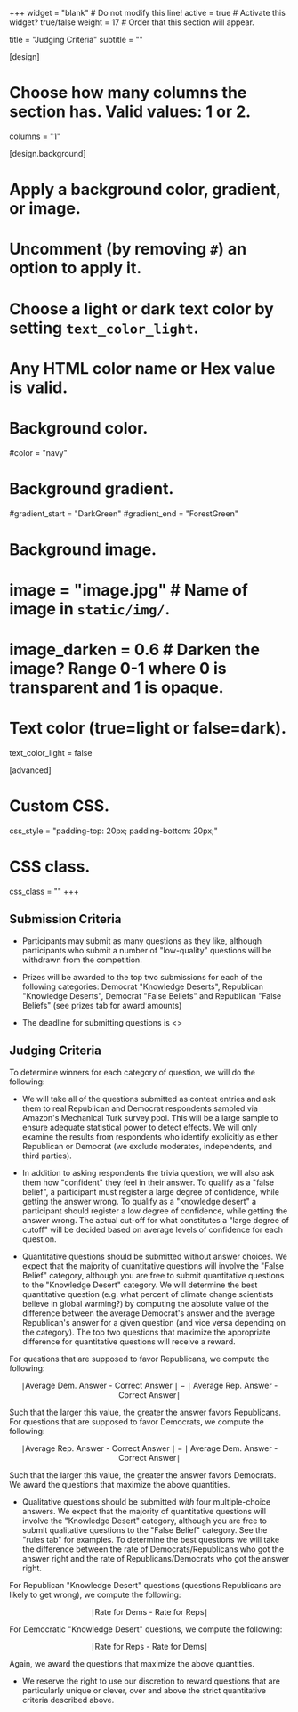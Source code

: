 +++
widget = "blank"  # Do not modify this line!
active = true  # Activate this widget? true/false
weight = 17  # Order that this section will appear.

title = "Judging Criteria"
subtitle = ""

[design]
  # Choose how many columns the section has. Valid values: 1 or 2.
  columns = "1"

[design.background]
  # Apply a background color, gradient, or image.
  #   Uncomment (by removing `#`) an option to apply it.
  #   Choose a light or dark text color by setting `text_color_light`.
  #   Any HTML color name or Hex value is valid.

  # Background color.
  #color = "navy"

  # Background gradient.
  #gradient_start = "DarkGreen"
  #gradient_end = "ForestGreen"

  # Background image.
  # image = "image.jpg"  # Name of image in `static/img/`.
  # image_darken = 0.6  # Darken the image? Range 0-1 where 0 is transparent and 1 is opaque.

  # Text color (true=light or false=dark).
  text_color_light = false

[advanced]
 # Custom CSS.
 css_style = "padding-top: 20px; padding-bottom: 20px;"

 # CSS class.
 css_class = ""
+++

## Submission Criteria

- Participants may submit as many questions as they like, although participants who submit a number of "low-quality" questions will be withdrawn from the competition.

- Prizes will be awarded to the top two submissions for each of the following categories: Democrat "Knowledge Deserts", Republican "Knowledge Deserts", Democrat "False Beliefs" and Republican "False Beliefs" (see prizes tab for award amounts)

- The deadline for submitting questions is <<insert date>>

## Judging Criteria

To determine winners for each category of question, we will do the following:

* We will take all of the questions submitted as contest entries and ask them to real Republican and Democrat respondents sampled via Amazon's Mechanical Turk survey pool.  This will be a large sample to ensure adequate statistical power to detect effects. We will only examine the results from respondents who identify explicitly as either Republican or Democrat (we exclude moderates, independents, and third parties).  

* In addition to asking respondents the trivia question, we will also ask them how "confident" they feel in their answer.  To qualify as a "false belief", a participant must register a large degree of confidence, while getting the answer wrong.  To qualify as a "knowledge desert" a participant should register a low degree of confidence, while getting the answer wrong.  The actual cut-off for what constitutes a "large degree of cutoff" will be decided based on average levels of confidence for each question.

* Quantitative questions should be submitted without answer choices. We expect that the majority of quantitative questions will involve the "False Belief" category, although you are free to submit quantitative questions to the "Knowledge Desert" category. We will determine the best quantitative question (e.g. what percent of climate change scientists believe in global warming?) by computing the absolute value of the difference between the average Democrat's answer and the average Republican's answer for a given question (and vice versa depending on the category). The top two questions that maximize the appropriate difference for quantitative questions will receive a reward.  

For questions that are supposed to favor Republicans, we compute the following:

$$\mid \text{Average Dem. Answer - Correct Answer} \mid  - \mid\text{Average Rep. Answer - Correct Answer}\mid$$

Such that the larger this value, the greater the answer favors Republicans. For questions that are supposed to favor Democrats, we compute  the following:

$$\mid \text{Average Rep. Answer - Correct Answer} \mid  - \mid\text{Average Dem. Answer - Correct Answer}\mid$$

Such that the larger this value, the greater the answer favors Democrats. We award the questions that maximize the above quantities.   

* Qualitative questions should be submitted *with* four multiple-choice answers. We expect that the majority of quantitative questions will involve the "Knowledge Desert" category, although you are free to submit qualitative questions to the "False Belief" category. See the "rules tab" for examples.  To determine the best questions we will take the difference between the rate of Democrats/Republicans who got the answer right and the rate of Republicans/Democrats who got the answer right.

For Republican "Knowledge Desert" questions (questions Republicans are likely to get wrong), we compute the following:

$$\mid \text{Rate for Dems - Rate for Reps} \mid $$

For Democratic "Knowledge Desert" questions, we compute the following:

$$\mid \text{Rate for Reps - Rate for Dems} \mid $$

Again, we award the questions that maximize the above quantities.   

* We reserve the right to use our discretion to reward questions that are particularly unique or clever, over and above the strict quantitative criteria described above.  

